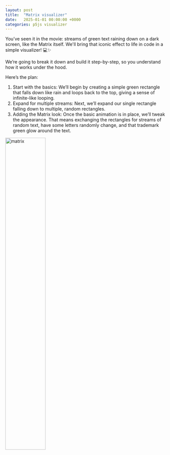 ```yaml
---
layout: post
title:  "Matrix visualizer"
date:   2025-01-01 00:00:00 +0000
categories: p5js visualizer
---
```


<link rel="stylesheet" href="/assets/mystyles.css">

You’ve seen it in the movie: streams of green text raining down on a dark screen, like the Matrix itself. We'll bring that iconic effect to life in code in a simple visualizer! 💻✨

We’re going to break it down and build it step-by-step, so you understand how it works under the hood.

Here’s the plan:
1.	Start with the basics: We’ll begin by creating a simple green rectangle that falls down like rain and loops back to the top, giving a sense of infinite-like looping.
2.	Expand for multiple streams: Next, we’ll expand our single rectangle falling down to multiple, random rectangles.
3.	Adding the Matrix look: Once the basic animation is in place, we’ll tweak the appearance. That means exchanging the rectangles for streams of random text, have some letters randomly change, and that trademark green glow around the text. 

<img class="center tpmargin" src="/assets/images/matrix.gif" alt="matrix" style="width:50%">
